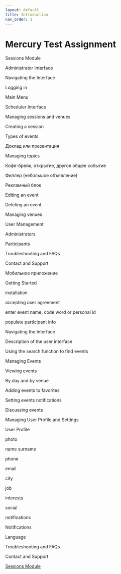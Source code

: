 ```yaml
---
layout: default
title: Introduction
nav_order: 1
---
```


# Mercury Test Assignment

Sessions Module

Administrator Interface

Navigating the Interface

Logging in

Main Menu

Scheduler Interface

Managing sessions and venues

Creating a session

Types of events

Доклад или презентация

Managing topics

Кофе-брейк, открытие, другое общее событие

Филлер (небольшое объявление)

Рекламный блок

Editing an event

Deleting an event

Managing venues

User Management

Administrators

Participants

Troubleshooting and FAQs

Contact and Support

Мобильное приложение

Getting Started

installation

accepting user agreement

enter event name, code word or personal id

populate participant info

Navigating the Interface

Description of the user interface

Using the search function to find events

Managing Events

Viewing events

By day and by venue

Adding events to favorites

Setting events notifications

Discussing events

Managing User Profile and Settings

User Profile

photo

name surname

phone

email

city

job

interests

social

notifications

Notifications

Language

Troubleshooting and FAQs

Contact and Support

[Sessions Module](Mercury%20Test%20Assignment%205466726cf2ff4bc5a4ceb3b4d96aca51/Sessions%20Module%20a2a63e1356cc478c8a3ce36fd8a619f1.md)